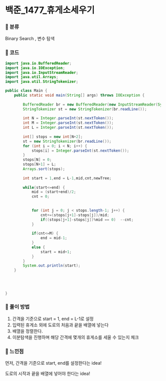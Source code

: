 # 백준_1477_휴게소세우기

### &#127795; 분류 

Binary Search , 변수 탐색

### &#127795; 코드

```java
import java.io.BufferedReader;
import java.io.IOException;
import java.io.InputStreamReader;
import java.util.Arrays;
import java.util.StringTokenizer;

public class Main {
	public static void main(String[] args) throws IOException {
		
		BufferedReader br = new BufferedReader(new InputStreamReader(System.in));
		StringTokenizer st = new StringTokenizer(br.readLine());
		
		int N = Integer.parseInt(st.nextToken());
		int M = Integer.parseInt(st.nextToken());
		int L = Integer.parseInt(st.nextToken());
		
		int[] stops = new int[N+2];
		st = new StringTokenizer(br.readLine());
		for (int i = 0; i < N; i++) {
			stops[i] = Integer.parseInt(st.nextToken());
		}
		stops[N] = 0;
		stops[N+1] = L;
		Arrays.sort(stops);
		
		int start = 1,end = L-1,mid,cnt,newTree;
		
		while(start<=end) {
			mid = (start+end)/2;
			cnt = 0;
			
				
			for (int j = 0; j < stops.length-1; j++) {
				cnt+=(stops[j+1]-stops[j])/mid;
				if((stops[j+1]-stops[j])%mid == 0)	--cnt;
			}
			
			if(cnt<=M) {
				end = mid-1;
			}
			else {
				start = mid+1;
			}
		}
		System.out.println(start);
	}
	
	
	
	
}


```



### &#127795; 풀이 방법 

1. 간격을 기준으로 start = 1, end = L-1로 설정
2. 입력된 휴게소 외에 도로의 처음과 끝을 배열에 넣는다
3. 배열을 정렬한다.
4. 이분탐색을 진행하며 해당 간격에 몇개의 휴게소를 세울 수 있는지 체크


### &#127795; 느낀점 

먼저, 간격을 기준으로 start, end를 설정한다는 idea!

도로의 시작과 끝을 배열에 넣어야 한다는  idea!




